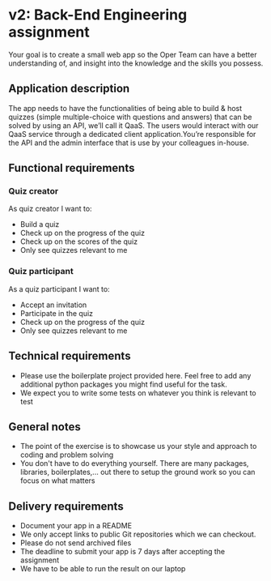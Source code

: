 # v2: Back-End Engineering assignment

Your goal is to create a small web app so the Oper Team can have a better understanding of, and insight into the knowledge and the skills you possess.

## Application description

The app needs to have the functionalities of being able to build & host quizzes (simple multiple-choice with questions and answers) that can be solved by using an API, we’ll call it QaaS. The users would interact with our QaaS service through a dedicated client application.You’re responsible for the API and the admin interface that is use by your colleagues in-house.

## Functional requirements

### Quiz creator

As quiz creator I want to:

- Build a quiz
- Check up on the progress of the quiz
- Check up on the scores of the quiz
- Only see quizzes relevant to me

### Quiz participant

As a quiz participant I want to:

- Accept an invitation
- Participate in the quiz
- Check up on the progress of the quiz
- Only see quizzes relevant to me

## Technical requirements

- Please use the boilerplate project provided here. Feel free to add any additional python packages you might find useful for the task.
- We expect you to write some tests on whatever you think is relevant to test

## General notes

- The point of the exercise is to showcase us your style and approach to coding and problem solving
- You don't have to do everything yourself. There are many packages, libraries, boilerplates,... out there to setup the ground work so you can focus on what matters

## Delivery requirements

- Document your app in a README
- We only accept links to public Git repositories which we can checkout.
- Please do not send archived files
- The deadline to submit your app is 7 days after accepting the assignment
- We have to be able to run the result on our laptop
